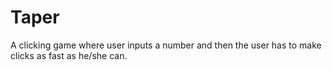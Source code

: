 # Taper
A clicking game where user inputs a number and then the user has to make clicks as fast as he/she can.
